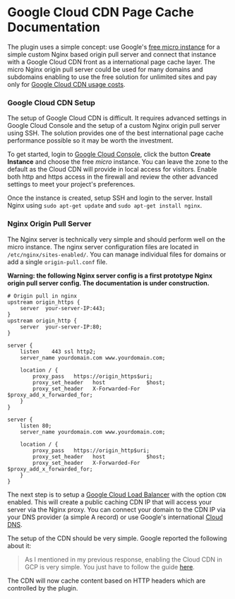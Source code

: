 # Google Cloud CDN Page Cache Documentation

The plugin uses a simple concept: use Google's [free micro instance](https://cloud.google.com/compute/pricing#freeusage) for a simple custom Nginx based origin pull server and connect that instance with a Google Cloud CDN front as a international page cache layer. The micro Nginx origin pull server could be used for many domains and subdomains enabling to use the free solution for unlimited sites and pay only for [Google Cloud CDN usage costs](https://cloud.google.com/cdn/pricing).

### Google Cloud CDN Setup

The setup of Google Cloud CDN is difficult. It requires advanced settings in Google Cloud Console and the setup of a custom Nginx origin pull server using SSH. The solution provides one of the best international page cache performance possible so it may be worth the investment.

To get started, login to [Google Cloud Console](https://console.cloud.google.com/compute/instances), click the button **Create Instance** and choose the free *micro* instance. You can leave the zone to the default as the Cloud CDN will provide in local access for visitors. Enable both http and https access in the firewall and review the other advanced settings to meet your project's preferences.

Once the instance is created, setup SSH and login to the server. Install Nginx using `sudo apt-get update` and `sudo apt-get install nginx`.

### Nginx Origin Pull Server

The Nginx server is technically very simple and should perform well on the micro instance. The nginx server configuration files are located in `/etc/nginx/sites-enabled/`. You can manage individual files for domains or add a single `origin-pull.conf` file.

**Warning: the following Nginx server config is a first prototype Nginx origin pull server config. The documentation is under construction.**

```nginx
# Origin pull in nginx 
upstream origin_https {
	server	your-server-IP:443;
}
upstream origin_http {
	server	your-server-IP:80;
}

server {
	listen    443 ssl http2;
	server_name yourdomain.com www.yourdomain.com;

	location / {
		proxy_pass   https://origin_https$uri;
		proxy_set_header   host             $host;
		proxy_set_header   X-Forwarded-For  $proxy_add_x_forwarded_for;
	}
}

server {
    listen 80;
    server_name yourdomain.com www.yourdomain.com;

	location / {
		proxy_pass   https://origin_http$uri;
		proxy_set_header   host             $host;
		proxy_set_header   X-Forwarded-For  $proxy_add_x_forwarded_for;
	}
}

```

The next step is to setup a [Google Cloud Load Balancer](https://cloud.google.com/load-balancing/) with the option `CDN` enabled. This will create a public caching CDN IP that will access your server via the Nginx proxy. You can connect your domain to the CDN IP via your DNS provider (a simple A record) or use Google's international [Cloud DNS](https://cloud.google.com/dns/). 

The setup of the CDN should be very simple. Google reported the following about it:

> As I mentioned in my previous response, enabling the Cloud CDN in GCP is very simple. You just have to follow the guide [here](https://cloud.google.com/cdn/docs/quickstart#enable_product_name_short_for_a_pre-existing_backend_service). 

The CDN will now cache content based on HTTP headers which are controlled by the plugin.